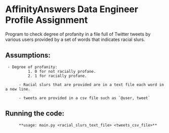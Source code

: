 # AffinityAnswers Data Engineer Profile Assignment 

Program to check degree of profanity in a file full of Twitter tweets by various users provided by a set of words that indicates racial slurs.

## Assumptions:
	 - Degree of profanity: 
              1. 0 for not racially profane.
              2. 1 for racially profane.
              
          - Racial slurs that are provided are in a text file each word in a new line.
          
          - tweets are provided in a csv file such as `@user, tweet`
          
 ## Running the code:
          **usage: main.py <racial_slurs_text_file> <tweets_csv_file>**
          
 
